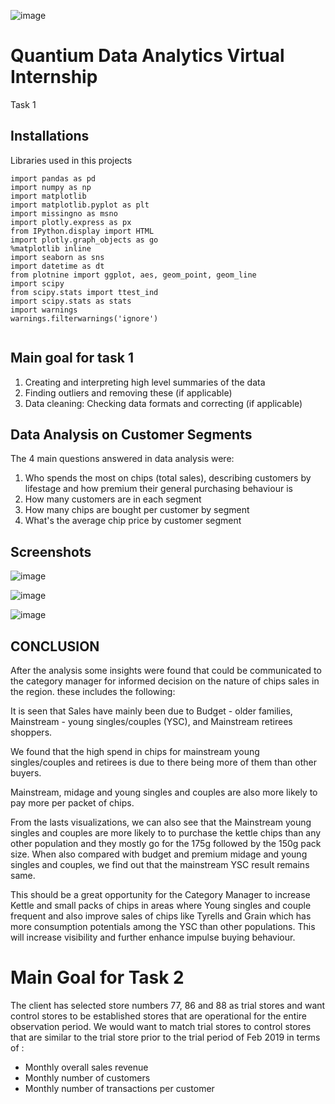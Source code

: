 ![image](https://github.com/Eugochi/Quantinum-Virtual-Intenship/assets/123215066/d169e2cd-0d78-49da-af5f-ad9a9cef5cde)


# Quantium Data Analytics Virtual Internship

Task 1

## Installations

Libraries used in this projects

```
import pandas as pd
import numpy as np
import matplotlib
import matplotlib.pyplot as plt
import missingno as msno
import plotly.express as px
from IPython.display import HTML
import plotly.graph_objects as go
%matplotlib inline
import seaborn as sns
import datetime as dt
from plotnine import ggplot, aes, geom_point, geom_line
import scipy
from scipy.stats import ttest_ind
import scipy.stats as stats
import warnings
warnings.filterwarnings('ignore')
  
```
    
## Main goal for task 1
1. Creating and interpreting high level summaries of the data
2. Finding outliers and removing these (if applicable)
3. Data cleaning: Checking data formats and correcting (if applicable)

## Data Analysis on Customer Segments
The 4 main questions answered in data analysis were:

1. Who spends the most on chips (total sales), describing customers by lifestage and how premium their general purchasing behaviour is
2. How many customers are in each segment
3. How many chips are bought per customer by segment
4. What's the average chip price by customer segment



## Screenshots

![image](https://github.com/Eugochi/Quantinum-Virtual-Intenship/assets/123215066/0ef56ad5-51d5-4503-885a-fac84fa2625c)

![image](https://github.com/Eugochi/Quantinum-Virtual-Intenship/assets/123215066/8a1bc7f3-c817-4dc6-aae5-4ab50421dc5d)

![image](https://github.com/Eugochi/Quantinum-Virtual-Intenship/assets/123215066/48af04c8-45a9-4788-afab-42ea9c444d3d)

## CONCLUSION

After the analysis some insights were found that could be communicated to the category manager for informed decision on the nature of chips sales in the region. these includes the following:

It is seen that Sales have mainly been due to Budget - older families, Mainstream - young singles/couples (YSC), and Mainstream retirees shoppers.

We found that the high spend in chips for mainstream young singles/couples and retirees is due to there being more of them than other buyers.

Mainstream, midage and young singles and couples are also more likely to pay more per packet of chips.

From the lasts visualizations, we can also see that the Mainstream young singles and couples are more likely to to purchase the kettle chips than any other population and they mostly go for the 175g followed by the 150g pack size. When also compared with budget and premium midage and young singles and couples, we find out that the mainstream YSC result remains same.

This should be a great opportunity for the Category Manager to increase Kettle and small packs of chips in areas where Young singles and couple frequent and also improve sales of chips like Tyrells and Grain which has more consumption potentials among the YSC than other populations. This will increase visibility and further enhance impulse buying behaviour.



# Main Goal for Task 2
The client has selected store numbers 77, 86 and 88 as trial stores and want 
control stores to be established stores that are operational for the entire 
observation period.
We would want to match trial stores to control stores that are similar to the trial
store prior to the trial period of Feb 2019 in terms of :
- Monthly overall sales revenue
- Monthly number of customers
- Monthly number of transactions per customer


